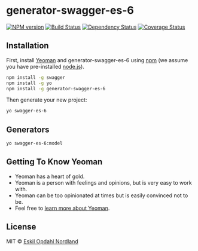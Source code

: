 # generator-swagger-es-6
[![NPM version][npm-image]][npm-url] [![Build Status][travis-image]][travis-url] [![Dependency Status][daviddm-image]][daviddm-url] [![Coverage Status](https://coveralls.io/repos/github/Eskalol/generator-swagger-es-6/badge.svg?branch=master)](https://coveralls.io/github/Eskalol/generator-swagger-es-6?branch=master)

## Installation

First, install [Yeoman](http://yeoman.io) and generator-swagger-es-6 using [npm](https://www.npmjs.com/) (we assume you have pre-installed [node.js](https://nodejs.org/)).

```bash
npm install -g swagger
npm install -g yo
npm install -g generator-swagger-es-6
```

Then generate your new project:

```bash
yo swagger-es-6
```

## Generators
```bash
yo swagger-es-6:model
```

## Getting To Know Yeoman

 * Yeoman has a heart of gold.
 * Yeoman is a person with feelings and opinions, but is very easy to work with.
 * Yeoman can be too opinionated at times but is easily convinced not to be.
 * Feel free to [learn more about Yeoman](http://yeoman.io/).

## License

MIT © [Eskil Opdahl Nordland]()


[npm-image]: https://badge.fury.io/js/generator-swagger-es-6.svg
[npm-url]: https://npmjs.org/package/generator-swagger-es-6
[travis-image]: https://travis-ci.org/Eskalol/generator-swagger-es-6.svg?branch=master
[travis-url]: https://travis-ci.org/Eskalol/generator-swagger-es-6
[daviddm-image]: https://david-dm.org/Eskalol/generator-swagger-es-6.svg?theme=shields.io
[daviddm-url]: https://david-dm.org/Eskalol/generator-swagger-es-6
[coveralls-image]: https://coveralls.io/repos/Eskalol/generator-swagger-es-6/badge.svg
[coveralls-url]: https://coveralls.io/r/Eskalol/generator-swagger-es-6
